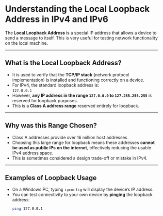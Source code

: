 # Understanding the Local Loopback Address in IPv4 and IPv6

The **Local Loopback Address** is a special IP address that allows a device to send a message to itself. This is very useful for testing network functionality on the local machine.

---

## What is the Local Loopback Address?

- It is used to verify that the **TCP/IP stack** (network protocol implementation) is installed and functioning correctly on a device.
- For IPv4, the standard loopback address is:  
  `127.0.0.1`
- However, **any IP address in the range `127.0.0.0` to `127.255.255.255`** is reserved for loopback purposes.
- This is a **Class A address range** reserved entirely for loopback.

---

## Why was this Range Chosen?

- Class A addresses provide over 16 million host addresses.
- Choosing this large range for loopback means these addresses **cannot be used as public IPs on the internet**, effectively reducing the usable IPv4 address space.
- This is sometimes considered a design trade-off or mistake in IPv4.

---

## Examples of Loopback Usage

- On a Windows PC, typing `ipconfig` will display the device’s IP address.
- You can test connectivity to your own device by **pinging** the loopback address:
  ```bash
  ping 127.0.0.1
